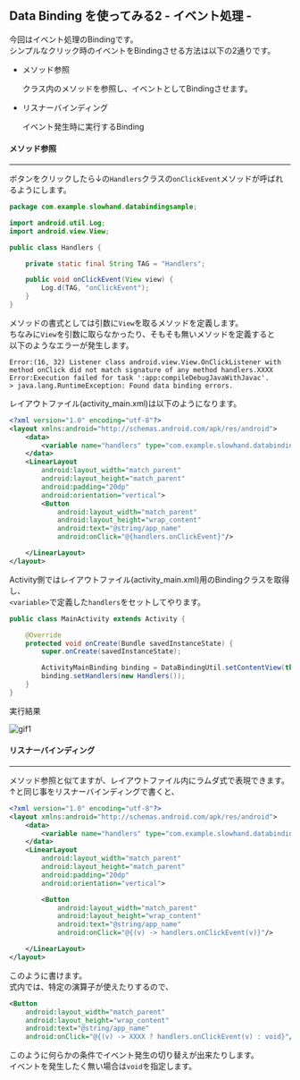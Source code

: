 ## Data Binding を使ってみる2 - イベント処理 -

今回はイベント処理のBindingです。<br>
シンプルなクリック時のイベントをBindingさせる方法は以下の2通りです。

* メソッド参照

  クラス内のメソッドを参照し、イベントとしてBindingさせます。

* リスナーバインディング

  イベント発生時に実行するBinding

#### メソッド参照
****

ボタンをクリックしたら↓の`Handlers`クラスの`onClickEvent`メソッドが呼ばれるようにします。

```java
package com.example.slowhand.databindingsample;

import android.util.Log;
import android.view.View;

public class Handlers {

    private static final String TAG = "Handlers";

    public void onClickEvent(View view) {
        Log.d(TAG, "onClickEvent");
    }
}
```

メソッドの書式としては引数に`View`を取るメソッドを定義します。<br>
ちなみに`View`を引数に取らなかったり、そもそも無いメソッドを定義すると<br>
以下のようなエラーが発生します。
```
Error:(16, 32) Listener class android.view.View.OnClickListener with method onClick did not match signature of any method handlers.XXXX
Error:Execution failed for task ':app:compileDebugJavaWithJavac'.
> java.lang.RuntimeException: Found data binding errors.
```

レイアウトファイル(activity_main.xml)は以下のようになります。
```xml
<?xml version="1.0" encoding="utf-8"?>
<layout xmlns:android="http://schemas.android.com/apk/res/android">
    <data>
        <variable name="handlers" type="com.example.slowhand.databindingsample.Handlers"/>
    </data>
    <LinearLayout
        android:layout_width="match_parent"
        android:layout_height="match_parent"
        android:padding="20dp"
        android:orientation="vertical">
        <Button
            android:layout_width="match_parent"
            android:layout_height="wrap_content"
            android:text="@string/app_name"
            android:onClick="@{handlers.onClickEvent}"/>

    </LinearLayout>
</layout>
```

Activity側ではレイアウトファイル(activity_main.xml)用のBindingクラスを取得し、<br>
`<variable>`で定義した`handlers`をセットしてやります。
```java
public class MainActivity extends Activity {

    @Override
    protected void onCreate(Bundle savedInstanceState) {
        super.onCreate(savedInstanceState);

        ActivityMainBinding binding = DataBindingUtil.setContentView(this, R.layout.activity_main);
        binding.setHandlers(new Handlers());
    }
}
```

実行結果

![gif1](http://slowhand0309.github.io/images/blog/android/data_binding2/databinding2_1.gif)

#### リスナーバインディング
****

メソッド参照と似てますが、レイアウトファイル内にラムダ式で表現できます。<br>
↑と同じ事をリスナーバインディングで書くと、

```xml
<?xml version="1.0" encoding="utf-8"?>
<layout xmlns:android="http://schemas.android.com/apk/res/android">
    <data>
        <variable name="handlers" type="com.example.slowhand.databindingsample.Handlers"/>
    </data>
    <LinearLayout
        android:layout_width="match_parent"
        android:layout_height="match_parent"
        android:padding="20dp"
        android:orientation="vertical">

        <Button
            android:layout_width="match_parent"
            android:layout_height="wrap_content"
            android:text="@string/app_name"
            android:onClick="@{(v) -> handlers.onClickEvent(v)}"/>

    </LinearLayout>
</layout>
```

このように書けます。<br>
式内では、特定の演算子が使えたりするので、

```xml
<Button
    android:layout_width="match_parent"
    android:layout_height="wrap_content"
    android:text="@string/app_name"
    android:onClick="@{(v) -> XXXX ? handlers.onClickEvent(v) : void}"/>
```

このように何らかの条件でイベント発生の切り替えが出来たりします。<br>
イベントを発生したく無い場合は`void`を指定します。
